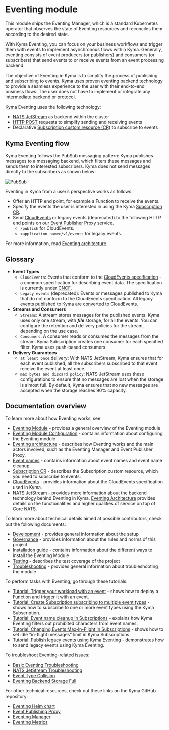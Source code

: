 # Eventing module

This module ships the Eventing Manager, which is a standard Kubernetes operator that observes the state of Eventing resources and reconciles them according to the desired state.

With Kyma Eventing, you can focus on your business workflows and trigger them with events to implement asynchronous flows within Kyma. Generally, eventing consists of event producers (or publishers) and consumers (or subscribers) that send events to or receive events from an event processing backend.

The objective of Eventing in Kyma is to simplify the process of publishing and subscribing to events. Kyma uses proven eventing backend technology to provide a seamless experience to the user with their end-to-end business flows. The user does not have to implement or integrate any intermediate backend or protocol.

Kyma Eventing uses the following technology:

- [NATS JetStream](https://docs.nats.io/) as backend within the cluster
- [HTTP POST](https://www.w3schools.com/tags/ref_httpmethods.asp) requests to simplify sending and receiving events
- Declarative [Subscription custom resource (CR)](./resources/evnt-cr-subscription.md) to subscribe to events

## Kyma Eventing flow

Kyma Eventing follows the PubSub messaging pattern: Kyma publishes messages to a messaging backend, which filters these messages and sends them to interested subscribers. Kyma does not send messages directly to the subscribers as shown below:

![PubSub](/docs/assets/evnt-pubsub.svg)

Eventing in Kyma from a user’s perspective works as follows:

- Offer an HTTP end point, for example a Function to receive the events.
- Specify the events the user is interested in using the Kyma [Subscription CR](./resources/evnt-cr-subscription.md).
- Send [CloudEvents](https://cloudevents.io/) or legacy events (deprecated) to the following HTTP end points on our [Event Publisher Proxy](https://github.com/kyma-project/kyma/tree/main/components/event-publisher-proxy) service.
  - `/publish` for CloudEvents.
  - `<application_name>/v1/events` for legacy events.

For more information, read [Eventing architecture](evnt-architecture.md).

## Glossary

- **Event Types**
  - `CloudEvents`: Events that conform to the [CloudEvents specification](https://cloudevents.io/) - a common specification for describing event data. The specification is currently under [CNCF](https://www.cncf.io/).
  - `Legacy events` (deprecated): Events or messages published to Kyma that do not conform to the CloudEvents specification. All legacy events published to Kyma are converted to CloudEvents.
- **Streams and Consumers**
  - `Streams`: A stream stores messages for the published events. Kyma uses only one stream, with _**file**_ storage, for all the events. You can configure the retention and delivery policies for the stream, depending on the use case.
  - `Consumers`: A consumer reads or consumes the messages from the stream. Kyma Subscription creates one consumer for each specified filter. Kyma uses push-based consumers.
- **Delivery Guarantees**
  - `at least once` delivery: With NATS JetStream, Kyma ensures that for each event published, all the subscribers subscribed to that event receive the event at least once.
  - `max bytes and discard policy`: NATS JetStream uses these configurations to ensure that no messages are lost when the storage is almost full. By default, Kyma ensures that no new messages are accepted when the storage reaches 90% capacity.  

## Documentation overview

To learn more about how Eventing works, see:

- [Eventing Module](01-manager.md) - provides a general overview of the Eventing module
- [Eventing Module Configuration](02-configuration.md) - contains information about configuring the Eventing module
- [Eventing architecture](evnt-architecture.md) - describes how Eventing works and the main actors involved, such as the Eventing Manager and Event Publisher Proxy.
- [Event names](evnt-event-names.md) - contains information about event names and event name cleanup.
- [Subscription CR](./resources/evnt-cr-subscription.md) - describes the Subscription custom resource, which you need to subscribe to events.
- [CloudEvents](https://cloudevents.io/) - provides information about the CloudEvents specification used in Kyma.
- [NATS JetStream](https://docs.nats.io/nats-concepts/jetstream) - provides more information about the backend technology behind Eventing in Kyma. [Eventing Architecture](evnt-architecture.md#jet-stream) provides details on the functionalities and higher qualities of service on top of Core NATS.

To learn more about technical details aimed at possible contributors, check out the following documents:
- [Development](../contributor/development.md) - provides general information about the setup
- [Governance](../contributor/governance.md) - provides information about the rules and norms of this project
- [Installation guide](../contributor/installation.md) - contains information about the different ways to install the Eventing Module
- [Testing](../contributor/testing.md) - describes the test coverage of the project
- [Troubleshooting](../contributor/troubleshooting.md) - provides general information about troubleshooting the module

To perform tasks with Eventing, go through these tutorials:

- [Tutorial: Trigger your workload with an event](https://kyma-project.io/#/02-get-started/04-trigger-workload-with-event) - shows how to deploy a Function and trigger it with an event.
- [Tutorial: Create Subscription subscribing to multiple event types](tutorials/evnt-02-subs-with-multiple-filters.md) - shows how to subscribe to one or more event types using the Kyma Subscription.
- [Tutorial: Event name cleanup in Subscriptions](tutorials/evnt-03-type-cleanup.md) - explains how Kyma Eventing filters out prohibited characters from event names.
- [Tutorial: Changing Events Max-In-Flight in Subscriptions](tutorials/evnt-04-change-max-in-flight-in-sub.md) - shows how to set idle "in-flight messages" limit in Kyma Subscriptions.
- [Tutorial: Publish legacy events using Kyma Eventing](tutorials/evnt-05-send-legacy-events.md) - demonstrates how to send legacy events using Kyma Eventing.

To troubleshoot Eventing-related issues:

- [Basic Eventing Troubleshooting](troubleshooting/evnt-01-eventing-troubleshooting.md)
- [NATS JetStream Troubleshooting](troubleshooting/evnt-02-jetstream-troubleshooting.md)
- [Event Type Collision](troubleshooting/evnt-03-type-collision.md)
- [Eventing Backend Storage Full](troubleshooting/evnt-04-free-jetstream-storage.md)

For other technical resources, check out these links on the Kyma GitHub repository:

- [Eventing Helm chart](https://github.com/kyma-project/kyma/tree/main/resources/eventing)
- [Event Publishing Proxy](https://github.com/kyma-project/kyma/tree/main/components/event-publisher-proxy)
- [Eventing Manager](https://github.com/kyma-project/kyma/tree/main/components/eventing-controller)
- [Eventing Metrics](evnt-eventing-metrics.md)
